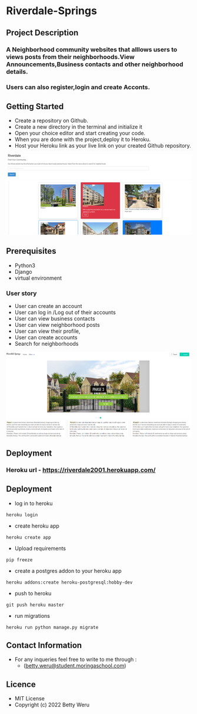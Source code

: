 # Riverdale-Springs


## Project Description

### A Neighborhood community websites that alllows users to views posts from their neighborhoods.View Announcements,Business contacts and other neighborhood details.
### Users can also register,login and create Acconts.

## Getting Started

- Create a repository on Github.
- Create a new directory in the terminal and initialize it
- Open your choice editor and start creating your code.
- When you are done with the project,deploy it to Heroku.
- Host your Heroku link as your live link on your created Github repository.


![Optional Text](/static/pic/Screenshot_2022-06-20_23-31-16.png)


## Prerequisites

- Python3
- Django
- virtual environment

### User story
- User can create an account
- User can log in /Log out of their accounts
- User can view business contacts
- User can view neighborhood posts
- User can view their profile,
- User can create  accounts 
- Search for neighborhoods 

![Optional Text](/static/pic/Screenshot_2022-06-20_23-31-38.png)




## Deployment
### Heroku url  - https://riverdale2001.herokuapp.com/


## Deployment
- log in to heroku
```
heroku login
```
- create heroku app
```
heroku create app
```
- Upload requirements
```
pip freeze
```
- create a postgres addon to your heroku app
```
heroku addons:create heroku-postgresql:hobby-dev
```
- push to heroku

```
git push heroku master
```
- run migrations
```
heroku run python manage.py migrate
```
## Contact Information
- For any inqueries feel free to write to me through :
  - (betty.weru@student.moringaschool.com)

## Licence
- MIT License
- Copyright (c) 2022 Betty Weru
